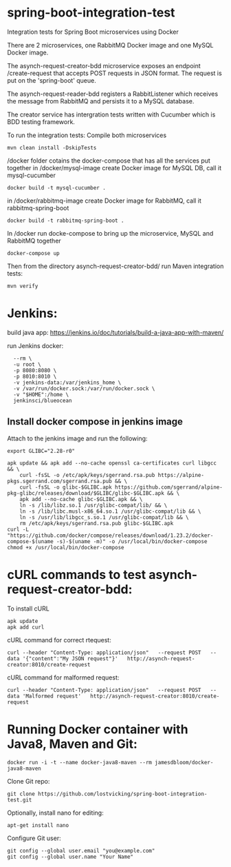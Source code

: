 # spring-boot-integration-test
Integration tests for Spring Boot microservices using Docker

There are 2 microservices, one RabbitMQ Docker image and one MySQL Docker image.

The asynch-request-creator-bdd microservice exposes an endpoint /create-request that accepts
POST requests in JSON format. The request is put on the 'spring-boot' queue.

The asynch-request-reader-bdd registers a RabbitListener which receives the message
from RabbitMQ and persists it to a MySQL database.

The creator service has intergration tests written with Cucumber which is BDD testing framework.

To run the integration tests:
Compile both microservices
```
mvn clean install -DskipTests
```


/docker folder cotains the docker-compose that has all the services put together
in /docker/mysql-image create Docker image for MySQL DB, call it mysql-cucumber
```
docker build -t mysql-cucumber .
```

in /docker/rabbitmq-image create Docker image for RabbitMQ, call it rabbitmq-spring-boot
```
docker build -t rabbitmq-spring-boot .
```

In /docker run docke-compose to bring up the microservice, MySQL and RabbitMQ together
```
docker-compose up
```

Then from the directory asynch-request-creator-bdd/ run Maven integration tests:
```
mvn verify
```

# Jenkins:
build java app: https://jenkins.io/doc/tutorials/build-a-java-app-with-maven/

run Jenkins docker:
```docker run \
  --rm \
  -u root \
  -p 8080:8080 \
  -p 8010:8010 \
  -v jenkins-data:/var/jenkins_home \
  -v /var/run/docker.sock:/var/run/docker.sock \
  -v "$HOME":/home \
  jenkinsci/blueocean
```

## Install docker compose in jenkins image
Attach to the jenkins image and run the following:
```
export GLIBC="2.28-r0"

apk update && apk add --no-cache openssl ca-certificates curl libgcc && \
    curl -fsSL -o /etc/apk/keys/sgerrand.rsa.pub https://alpine-pkgs.sgerrand.com/sgerrand.rsa.pub && \
    curl -fsSL -o glibc-$GLIBC.apk https://github.com/sgerrand/alpine-pkg-glibc/releases/download/$GLIBC/glibc-$GLIBC.apk && \
    apk add --no-cache glibc-$GLIBC.apk && \
    ln -s /lib/libz.so.1 /usr/glibc-compat/lib/ && \
    ln -s /lib/libc.musl-x86_64.so.1 /usr/glibc-compat/lib && \
    ln -s /usr/lib/libgcc_s.so.1 /usr/glibc-compat/lib && \
    rm /etc/apk/keys/sgerrand.rsa.pub glibc-$GLIBC.apk
curl -L "https://github.com/docker/compose/releases/download/1.23.2/docker-compose-$(uname -s)-$(uname -m)" -o /usr/local/bin/docker-compose
chmod +x /usr/local/bin/docker-compose
```

# cURL commands to test asynch-request-creator-bdd:
To install cURL
```
apk update
apk add curl
```

cURL command for correct rtequest:
```
curl --header "Content-Type: application/json"   --request POST   --data '{"content":"My JSON request"}'   http://asynch-request-creator:8010/create-request
```

cURL command for malformed request:
```
curl --header "Content-Type: application/json"   --request POST   --data 'Malformed request'   http://asynch-request-creator:8010/create-request
```


# Running Docker container with Java8, Maven and Git:
```
docker run -i -t --name docker-java8-maven --rm jamesdbloom/docker-java8-maven
```

Clone Git repo:
```
git clone https://github.com/lostvicking/spring-boot-integration-test.git
```

Optionally, install nano for editing:
```
apt-get install nano
```

Configure Git user:
```
git config --global user.email "you@example.com"
git config --global user.name "Your Name"
```